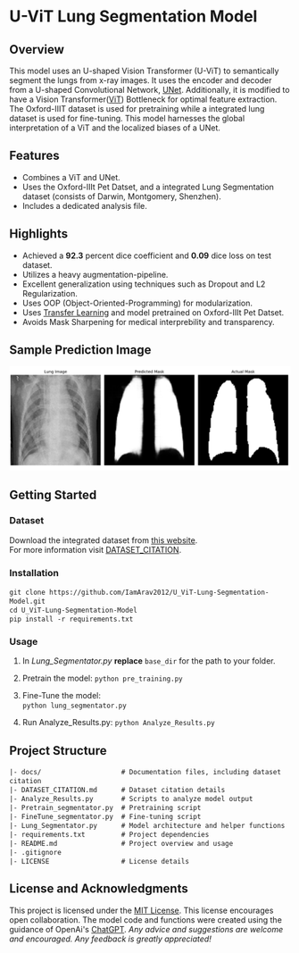 # U-ViT Lung Segmentation Model

## Overview
This model uses an U-shaped Vision Transformer (U-ViT) to semantically segment the lungs from x-ray images. It uses the encoder and decoder from a U-shaped Convolutional Network, [UNet](https://en.wikipedia.org/wiki/U-Net). Additionally, it is modified to have a Vision Transformer([ViT](https://en.wikipedia.org/wiki/Vision_transformer)) Bottleneck for optimal feature extraction. The Oxford-IIIT dataset is used for pretraining while a integrated lung dataset is used for fine-tuning. This model harnesses the global interpretation of a ViT and the localized biases of a UNet. 

## Features
- Combines a ViT and UNet. 
- Uses the Oxford-IIIt Pet Datset, and a integrated Lung Segmentation dataset (consists of Darwin, Montgomery, Shenzhen).
- Includes a dedicated analysis file.

## Highlights
- Achieved a **92.3** percent dice coefficient and **0.09** dice loss on test dataset. 
- Utilizes a heavy augmentation-pipeline. 
- Excellent generalization using techniques such as Dropout and L2 Regularization.
- Uses OOP (Object-Oriented-Programming) for modularization.
- Uses [Transfer Learning](https://en.wikipedia.org/wiki/Transfer_learning) and model pretrained on Oxford-IIIt Pet Datset.
- Avoids Mask Sharpening for medical interprebility and transparency.

## Sample Prediction Image
![Model Prediction](images/sample_prediction.png)

## Getting Started 
### Dataset
Download the integrated dataset from [this website](https://data.mendeley.com/datasets/8gf9vpkhgy/2).  
For more information visit [DATASET_CITATION](https://github.com/IamArav2012/U_ViT-Lung-Segmentation-Model/blob/main/docs/DATASET_CITATION.md).  

### Installation 
```
git clone https://github.com/IamArav2012/U_ViT-Lung-Segmentation-Model.git
cd U_ViT-Lung-Segmentation-Model  
pip install -r requirements.txt  
```
### Usage
1. In *Lung_Segmentator.py* **replace** ```base_dir``` for the path to your folder.

2. Pretrain the model:
```python pre_training.py```

3. Fine-Tune the model:   
```python lung_segmentator.py```

4. Run Analyze_Results.py:
```python Analyze_Results.py```

## Project Structure
```
|- docs/                    # Documentation files, including dataset citation  
|- DATASET_CITATION.md      # Dataset citation details  
|- Analyze_Results.py       # Scripts to analyze model output  
|- Pretrain_segmentator.py  # Pretraining script  
|- FineTune_segmentator.py  # Fine-tuning script  
|- Lung_Segmentator.py      # Model architecture and helper functions  
|- requirements.txt         # Project dependencies  
|- README.md                # Project overview and usage  
|- .gitignore  
|- LICENSE                  # License details  
```
## License and Acknowledgments 
This project is licensed under the [MIT License](https://github.com/IamArav2012/U_ViT-Lung-Segmentation-Model/blob/main/LICENSE). This license encourages open collaboration. The model code and functions were created using the guidance of OpenAi's [ChatGPT](https://chatgpt.com/).  *Any advice and suggestions are welcome and encouraged. Any feedback is greatly appreciated!*
